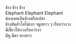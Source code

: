 ช้าง ช้าง ช้าง  
Elephant Elephant Elephant  
น้องเคยเห็นช้างหรือเปล่า  
ช้างมันตัวโตไม่เบา จมูกยาว ๆ เรียกว่างวง  
มีเขี้ยวใต้งวงเรียกว่างา  
มีหู มีตา หางยาว
